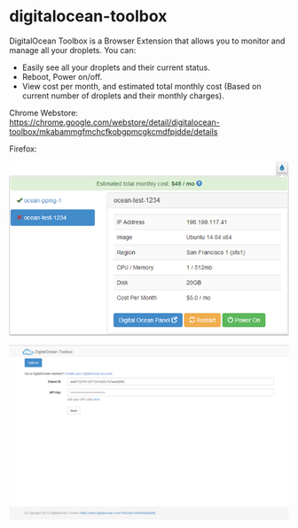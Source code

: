 digitalocean-toolbox
====================

DigitalOcean Toolbox is a Browser Extension that allows you to monitor and manage all your droplets. You can:

- Easily see all your droplets and their current status.
- Reboot, Power on/off.
- View cost per month, and estimated total monthly cost (Based on current number of droplets and their monthly charges).

Chrome Webstore: https://chrome.google.com/webstore/detail/digitalocean-toolbox/mkabammgfmchcfkobgpmcgkcmdfpjdde/details

Firefox: 

![DigitalOcean Toolbox Screenshot](/common/icons/toolbox-screenshot-640x400.png)

![DigitalOcean Toolbox Options Screenshot](/common/icons/toolbox-options-screenshot-1280x800.png)

